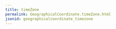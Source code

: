 ```yaml
---
title: timeZone
permalink: GeographicalCoordinate.timeZone.html
jsonid: geographicalcoordinate_timezone
---
```

